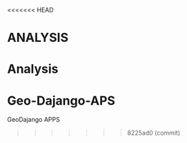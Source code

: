 <<<<<<< HEAD
# ANALYSIS
Analysis
=======
# Geo-Dajango-APS
GeoDajango APPS
>>>>>>> 8225ad0 (commit)
